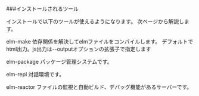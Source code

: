 ###インストールされるツール

インストールで以下のツールが使えるようになります。
次ページから解説します。

elm-make
依存関係を解決してelmファイルをコンパイルします。
デフォルトでhtml出力。js出力は--outputオプションの拡張子で指定します

elm-package
パッケージ管理システムです。

elm-repl
対話環境です。

elm-reactor
ファイルの監視と自動ビルド、デバッグ機能があるサーバーです。
